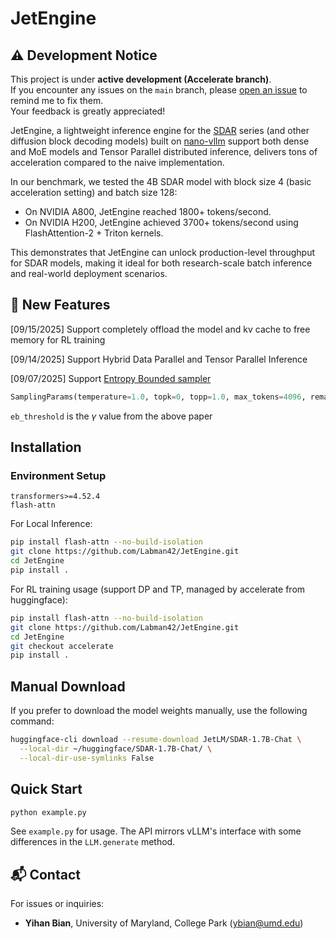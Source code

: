 # JetEngine
## ⚠️ Development Notice

This project is under **active development (Accelerate branch)**.  
If you encounter any issues on the `main` branch, please [open an issue](../../issues) to remind me to fix them.  
Your feedback is greatly appreciated!

JetEngine, a lightweight inference engine for the [SDAR](https://jetastra.github.io/SDAR/) series (and other diffusion block decoding models) built on [nano-vllm](https://github.com/GeeeekExplorer/nano-vllm) support both dense and MoE models and Tensor Parallel distributed inference, delivers tons of acceleration compared to the naive implementation.

In our benchmark, we tested the 4B SDAR model with block size 4 (basic acceleration setting) and batch size 128:
- On NVIDIA A800, JetEngine reached 1800+ tokens/second.
- On NVIDIA H200, JetEngine achieved 3700+ tokens/second using FlashAttention-2 + Triton kernels.

This demonstrates that JetEngine can unlock production-level throughput for SDAR models, making it ideal for both research-scale batch inference and real-world deployment scenarios.
## 🚀 New Features
[09/15/2025] Support completely offload the model and kv cache to free memory for RL training

[09/14/2025] Support Hybrid Data Parallel and Tensor Parallel Inference

[09/07/2025] Support [Entropy Bounded sampler](https://arxiv.org/abs/2505.24857)
```python
SamplingParams(temperature=1.0, topk=0, topp=1.0, max_tokens=4096, remasking_strategy="entropy_bounded", block_length=4, denoising_steps=4, eb_threshold=0.6)
```
`eb_threshold` is the $\gamma$ value from the above paper

## Installation
### Environment Setup

```
transformers>=4.52.4
flash-attn
```

For Local Inference:

```bash
pip install flash-attn --no-build-isolation
git clone https://github.com/Labman42/JetEngine.git
cd JetEngine
pip install .
```
For RL training usage (support DP and TP, managed by accelerate from huggingface):

```bash
pip install flash-attn --no-build-isolation
git clone https://github.com/Labman42/JetEngine.git
cd JetEngine
git checkout accelerate
pip install .
```

## Manual Download
If you prefer to download the model weights manually, use the following command:
```bash
huggingface-cli download --resume-download JetLM/SDAR-1.7B-Chat \
  --local-dir ~/huggingface/SDAR-1.7B-Chat/ \
  --local-dir-use-symlinks False
```

## Quick Start

```bash
python example.py
```

See `example.py` for usage. The API mirrors vLLM's interface with some differences in the `LLM.generate` method.

## 📬 Contact

For issues or inquiries:
- **Yihan Bian**, University of Maryland, College Park (ybian@umd.edu)
